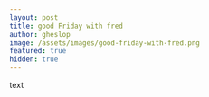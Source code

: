 ```yaml
---
layout: post
title: good Friday with fred
author: gheslop
image: /assets/images/good-friday-with-fred.png
featured: true
hidden: true
---
```

text